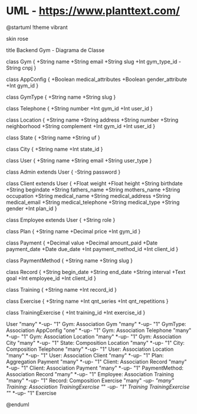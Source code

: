 # UML - https://www.planttext.com/

@startuml
!theme vibrant

skin rose

title Backend Gym - Diagrama de Classe

class Gym {
  +String name
  +String email
  +String slug
  +Int gym_type_id
  -String cnpj
}

class AppConfig {
  +Boolean medical_attributes
  +Boolean gender_attribute
  +Int gym_id
}

class GymType {
  +String name
  +String slug
}

class Telephone {
  +String number
  +Int gym_id
  +Int user_id
}

class Location {
  +String name
  +String address
  +String number
  +String neighborhood
  +String complement
  +Int gym_id
  +Int user_id
}

class State {
  +String name
  +String uf
}

class City {
  +String name
  +Int state_id
}

class User {
  +String name
  +String email
  +String user_type
}

class Admin extends User {
   -String password
}

class Client extends User {
  +Float weight
  +Float height
  +String birthdate
  +String begindate
  +String fathers_name
  +String mothers_name
  +String occupation
  +String medical_name
  +String medical_address
  +String medical_email
  +String medical_telephone
  +String medical_type
  +String gender
  +Int plan_id
}

class Employee extends User {
  +String role
}

class Plan {
  +String name
  +Decimal price
  +Int gym_id
}

class Payment {
  +Decimal value
  +Decimal amount_paid
  +Date payment_date
  +Date due_date
  +Int payment_method_id
  +Int client_id
}

class PaymentMethod {
  +String name
  +String slug
}

class Record {
  +String begin_date
  +String end_date
  +String interval
  +Text goal
  +Int employee_id
  +Int client_id
}

class Training {
  +String name
  +Int record_id
}

class Exercise {
  +String name
  +Int qnt_series
  +Int qnt_repetitions
}

class TrainingExercise {
  +Int training_id
  +Int exercise_id
}


User "many" *-up- "1" Gym: Association
Gym "many" *-up- "1" GymType: Association
AppConfig "one" *-up- "1" Gym: Association
Telephone "many" *-up- "1" Gym: Association
Location "many" *-up- "1" Gym: Association
City "many" *-up- "1" State: Composition
Location "many" *-up- "1" City: Composition
Telephone "many" *-up- "1" User: Association
Location "many" *-up- "1" User: Association
Client "many" *-up- "1" Plan: Aggregation
Payment "many" *-up- "1" Client: Association
Record "many" *-up- "1" Client: Association
Payment "many" *-up- "1" PaymentMethod: Association
Record "many" *-up- "1" Employee: Association
Training "many" *-up- "1" Record: Composition
Exercise "many" *-up- "many" Training: Association
TrainingExercise "*" *-up- "1" Training 
TrainingExercise "*" *-up- "1" Exercise

@enduml